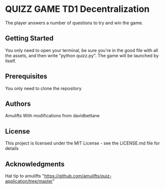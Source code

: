 # QUIZZ GAME TD1 Decentralization
The player answers a number of questions to try and win the game.

## **Getting Started**

You only need to open your terminal, be sure you're in the good file with all the assets, and then write "python quizz.py". The game will be launched by itself.

## **Prerequisites**

You only need to clone the repository

## **Authors**

Amulifts
With modifications from davidbettane

## **License**

This project is licensed under the MIT License - see the LICENSE.md file for details

## **Acknowledgments**

Hat tip to amulifts "https://github.com/amulifts/quiz-application/tree/master"
